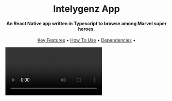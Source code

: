 
<h1 align="center">
  Intelygenz App
</h1>

<h4 align="center">An React Native app written in Typescript to browse among Marvel super heroes.</h4>

<p align="center">
  <a href="#key-features">Key Features</a> •
  <a href="#how-to-use">How To Use</a> •
  <a href="#dependencies">Dependencies</a> •
</p>

<Video src='' />

## Key Features

* IOS and Android support
* Responsive design
* Backend integration
* Offline support

## How To Use

```bash
# Clone this repository
$ git clone git@github.com:kele-leanes/intelygenzApp.git

# Install dependencies
$ yarn

# Install pods
$ cd ios && pod-install

# Run the app
$ yarn ios or yarn android
```
## Create .env file

* Create a developer account in https://developer.marvel.com
* Get the keys
* Create a .env file adding the keys as we have in .env.example

## Summary

In order to avoid errors I started writing the app in TypeScript. I used to splice the code as much as is possible to get cleaner code and more maintainable. Is the reason why I use the following folder structure
````
component
    components.tsx
    index.ts
    types.ts
    hooks.ts
    styles.ts
```
In the case of dependencies I tried the fewer as possible.
* async-storage (Used for offline support)
* react-navigation (Used to create a root stack for the navigation, useful if app stars growing)
* axios (Good option to make a better error handling and others benefits as Interceptors)

Also I've implemented absolute paths in order to avoid long imports e.g: `../../../../Component/...` 


## Dependencies

This software uses the following open source packages:

- [react-native-async-storage/async-storage](https://github.com/react-native-async-storage/async-storage)
- [react-navigation](https://reactnavigation.org/)
- [axios](https://github.com/axios/axios)
